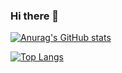 ### Hi there 👋

[![Anurag's GitHub stats](https://github-readme-stats.vercel.app/api?username=scpaes&show_icons=true&theme=transparent)](https://github.com/anuraghazra/github-readme-stats)

[![Top Langs](https://github-readme-stats.vercel.app/api/top-langs/?username=scpaes)](https://github.com/anuraghazra/github-readme-stats)
